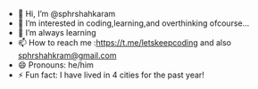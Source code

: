 - 👋 Hi, I’m @sphrshahkaram
- 👀 I’m interested in coding,learning,and overthinking ofcourse...
- 🌱 I’m always learning 
- 📫 How to reach me :https://t.me/letskeepcoding and also sphrshahkram@gmail.com
- 😄 Pronouns: he/him
- ⚡ Fun fact: I have lived in 4 cities for the past year!

<!---
sphrshahkaram/sphrshahkaram is a ✨ special ✨ repository because its `README.md` (this file) appears on your GitHub profile.
You can click the Preview link to take a look at your changes.
--->
